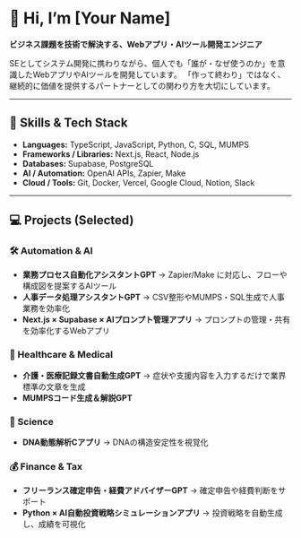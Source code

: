 # 👋 Hi, I’m \[Your Name]

**ビジネス課題を技術で解決する、Webアプリ・AIツール開発エンジニア**

SEとしてシステム開発に携わりながら、個人でも「誰が・なぜ使うのか」を意識したWebアプリやAIツールを開発しています。
「作って終わり」ではなく、継続的に価値を提供するパートナーとしての関わり方を大切にしています。

---

## 🔧 Skills & Tech Stack

* **Languages:** TypeScript, JavaScript, Python, C, SQL, MUMPS
* **Frameworks / Libraries:** Next.js, React, Node.js
* **Databases:** Supabase, PostgreSQL
* **AI / Automation:** OpenAI APIs, Zapier, Make
* **Cloud / Tools:** Git, Docker, Vercel, Google Cloud, Notion, Slack

---

## 💻 Projects (Selected)

### 🛠 Automation & AI

* **業務プロセス自動化アシスタントGPT**
  → Zapier/Make に対応し、フローや構成図を提案するAIツール
* **人事データ処理アシスタントGPT**
  → CSV整形やMUMPS・SQL生成で人事業務を効率化
* **Next.js × Supabase × AIプロンプト管理アプリ**
  → プロンプトの管理・共有を効率化するWebアプリ

### 🏥 Healthcare & Medical

* **介護・医療記録文書自動生成GPT**
  → 症状や支援内容を入力するだけで業界標準の文章を生成
* **MUMPSコード生成＆解説GPT**

### 🔬 Science

* **DNA動態解析Cアプリ**
  → DNAの構造安定性を視覚化

### 💰 Finance & Tax

* **フリーランス確定申告・経費アドバイザーGPT**
  → 確定申告や経費判断をサポート
* **Python × AI自動投資戦略シミュレーションアプリ**
  → 投資戦略を自動生成し、成績を可視化
